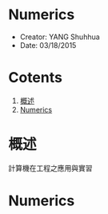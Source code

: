 # Numerics

* Creator:	YANG Shuhhua
* Date:		03/18/2015

# Cotents

1. [概述](#sec1)
2. [Numerics](#sec2)

# <a name="sec1">概述</a>

計算機在工程之應用與實習


# <a name="sec2">Numerics</a>